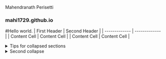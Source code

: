 Mahendranath Perisetti
### mahi1729.github.io

#Hello world.
| First Header  | Second Header | 
| ------------- | ------------- |
| Content Cell  | Content Cell  | 
| Content Cell  | Content Cell  | 

<details>
   <summary>Tips for collapsed sections</summary>
   ### You can add a header
   You can add text within a collapsed section. 
   You can add an image or a code block, too.

   ```ruby
      puts "Hello World"
   ```
</details>

<details>
   <summary>Second collapse</summary>
      This is fun. 
</details>
